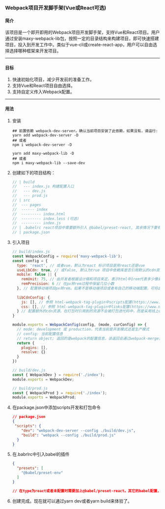 ### Webpack项目开发脚手架(Vue或React可选)

#### 简介

该项目是一个即开即用的Webpack项目开发脚手架，支持Vue和React项目。用户通过安装maxy-webpack-lib包，按照一定的目录结构来构建项目，即可快速搭建项目，投入到开发工作中。类似于vue-cli或create-react-app，用户可以自由选择选择哪种框架来开发项目。

----------------------------

#### 目标

1. 快速初始化项目，减少开发前的准备工作。
2. 支持Vue和React项目自由选择。
3. 支持自定义传入Webpack配置。

----------------------

#### 用法

1. 安装

   ```shell
   ## 前置依赖 webpack-dev-server。确认当前项目安装了此依赖，如果没有，请运行:
   yarn add webpack-dev-server -D 
   ## 或者
   npm i webpack-dev-server -D
   
   yarn add maxy-webpack-lib -D 
   ## 或者
   npm i maxy-webpack-lib --save-dev
   ```

   

2. 创建如下的项目结构：

   ```javascript
   // | build
   // 	--- index.js 构建配置入口
   //	---	dev.js
   //	---	prod.js
   // | src
   //  --- pages
   //  ------ index
   //  --------- index.html
   //  --------- index.less (可选)
   //  --------- index.js
   // | .babelrc react项目中需要额外引入 @babel/preset-react, 其余情况下要有@babel/preset-env
   // | package.json
   ```

   

3. 引入项目

   ```javascript
   // build/index.js
   const WebpackConfig = require('maxy-webpack-lib');
   const config = {
     type: 'react', // 或者vue，默认为react 标识项目是用react还是vue
     useLibCdn: true, // 或false, 默认为true 项目中依赖库是否引用默认的cdn资源。在项目打包时，会自动将vue或者react及react-dom这样的核心库替换成cdn资源，如果不需要，可将此项置为false
     mobile: false || {
       remUnit: 75, // 由开发者根据设计稿和项目来定。表示html中1rem代表多少像素
       remPrecision: 6 // 在px转rem过程中保留几位小数
     }, // 配置移动端项目px转rem。如果不是移动端项目或者有自己的移动端配置，可将此项置为false。配置此项后，在项目中出现的px会按照配置转换成rem
     
     libCdnConfig: {
       js: [], // 参照 html-webpack-tag-plugin中scripts配置(https://www.npmjs.com/package/html-webpack-tags-plugin)
       css: [], // 参照 html-webpack-tag-plugin中links配置(https://www.npmjs.com/package/html-webpack-tags-plugin)
     } // 配置额外的cdn资源。在打包时引用到的资源不会被打包进代码中，而是采用线上cdn资源。
   }
   
   module.exports = WebpackConfig(config, (mode, curConfig) => {
     // mode: development 或 production，代表当前是开发模式还是生产模式
     // config: 当前配置信息
     // return object; 返回的是webpack的配置信息，该返回会通过webpack-merge合并到现有配置中，用于用户自定义一些webpack配置。
     return {
       plugins: [],
       resolve: {}
     }
   })
   
   // build/dev.js
   const { WebpackDev } = require('./index');
   module.exports = WebpackDev;
   
   // build/prod.js
   const { WebpackProd } = require('./index');
   module.exports = WebpackProd;
   ```

4. 在package.json中添加scripts开发和打包命令

   ```json
   // package.json
   {
   	"scripts": {
       "dev": "webpack-dev-server --config ./build/dev.js",
       "build": "webpack --config ./build/prod.js"
     } 
   }
   ```

5. 在.babrlrc中引入babel的插件

   ```json
   {
     "presets": [
       "@babel/preset-env"
     ]
   }
   
   // 在type为react或者未配置时需要加上@babel/preset-react。其它的babel配置，按需引入。同时不要忘了安装对应的依赖哦。
   ```

6. 创建完成。现在就可以通过yarn dev或者yarn build来体验了。